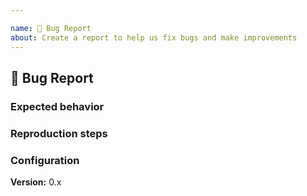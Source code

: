 ```yaml
---

name: 🐛 Bug Report
about: Create a report to help us fix bugs and make improvements
---
```


## 🐛 Bug Report

<!--- Summary description of the bug --->

### Expected behavior

### Reproduction steps

### Configuration

**Version:** 0.x